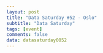```yaml
---
layout: post
title: "Data Saturday #52 - Oslo"
subtitle: "Data Saturday"
tags: [event]
comments: false
data: datasaturday0052
---
```

